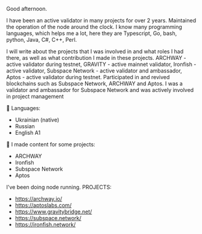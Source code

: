 Good afternoon.

I have been an active validator in many projects for over 2 years. Maintained the operation of the node around the clock. I know many programming languages, which helps me a lot, here they are Typescript, Go, bash, python, Java, C#, C++, Perl.

I will write about the projects that I was involved in and what roles I had there, as well as what contribution I made in these projects. ARCHWAY - active validator during testnet, GRAVITY - active mainnet validator, Ironfish - active validator, Subspace Network - active validator and ambassador, Aptos - active validator during testnet. Participated in and revived blockchains such as Subspace Network, ARCHWAY and Aptos. I was a validator and ambassador for Subspace Network and was actively involved in project management

📂 Languages:

* Ukrainian (native)
* Russian
* English A1

🎨 I made content for some projects:
* ARCHWAY
* Ironfish
* Subspace Network
* Aptos

 I've been doing node running. PROJECTS:
* https://archway.io/
* https://aptoslabs.com/
* https://www.gravitybridge.net/
* https://subspace.network/
* https://ironfish.network/
